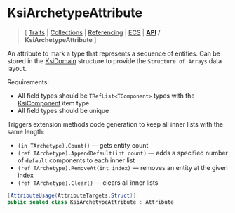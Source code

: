 # KsiArchetypeAttribute

> \[ [Traits](../traits.md)
> \| [Collections](../collections.md)
> \| [Referencing](../borrow-checker-at-home.md)
> \| [ECS](../ecs.md)
> \| **[API](index.g.md) / KsiArchetypeAttribute**
> \]

An attribute to mark a type that represents a sequence of entities.
Can be stored in the [KsiDomain](T.KsiDomainAttribute.g.md) structure
to provide the `Structure of Arrays` data layout.

Requirements:
- All field types should be `TRefList<TComponent>` types
with the [KsiComponent](T.KsiComponentAttribute.g.md) item type
- All field types should be unique

Triggers extension methods code generation to keep all inner lists with the same length:
- `(in TArchetype).Count()` — gets entity count
- `(ref TArchetype).AppendDefault(int count)` — adds a specified number of `default` components to each inner list
- `(ref TArchetype).RemoveAt(int index)` — removes an entity at the given index
- `(ref TArchetype).Clear()` — clears all inner lists

```csharp
[AttributeUsage(AttributeTargets.Struct)]
public sealed class KsiArchetypeAttribute : Attribute
```
